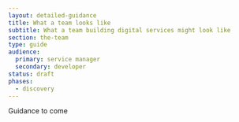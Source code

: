 ```yaml
---
layout: detailed-guidance
title: What a team looks like
subtitle: What a team building digital services might look like
section: the-team
type: guide
audience:
  primary: service manager
  secondary: developer
status: draft
phases:
  - discovery
---
```


Guidance to come
